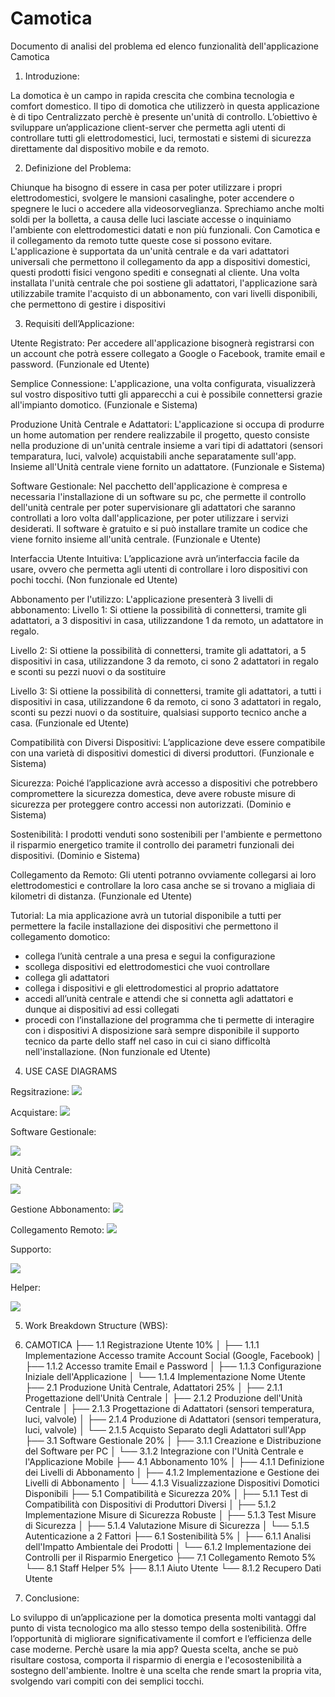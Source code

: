 # Camotica
Documento di analisi del problema ed elenco funzionalità dell'applicazione Camotica

1. Introduzione:

La domotica è un campo in rapida crescita che combina tecnologia e comfort domestico. Il tipo di domotica che utilizzerò in questa applicazione è di tipo Centralizzato perchè è presente un'unità di controllo.
L’obiettivo è sviluppare un’applicazione client-server che permetta agli utenti di controllare tutti gli elettrodomestici, luci, termostati e sistemi di sicurezza direttamente dal dispositivo mobile e da remoto. 

2. Definizione del Problema:

Chiunque ha bisogno di essere in casa per poter utilizzare i propri elettrodomestici, svolgere le mansioni casalinghe, poter accendere o spegnere le luci o accedere alla videosorveglianza.
Sprechiamo anche molti soldi per la bolletta, a causa delle luci lasciate accesse o inquiniamo l'ambiente con elettrodomestici datati e non più funzionali. Con Camotica e il collegamento da remoto tutte queste cose si possono evitare. 
L'applicazione è supportata da un'unità centrale e da vari adattatori universali che permettono il collegamento da app a dispositivi domestici, questi prodotti fisici vengono spediti e consegnati al cliente.
Una volta installata l'unità centrale che poi sostiene gli adattatori, l'applicazione sarà utilizzabile tramite l'acquisto di un abbonamento, con vari livelli disponibili, che permettono di gestire i dispositivi

3. Requisiti dell’Applicazione:

Utente Registrato: Per accedere all'applicazione bisognerà registrarsi con un account che potrà essere collegato a Google o Facebook, tramite email e password. (Funzionale ed Utente)

Semplice Connessione: L'applicazione, una volta configurata, visualizzerà sul vostro dispositivo tutti gli apparecchi a cui è possibile connettersi grazie all'impianto domotico. (Funzionale e Sistema)

Produzione Unità Centrale e Adattatori: L'applicazione si occupa di produrre un home automation per rendere realizzabile il progetto, questo consiste nella produzione di un'unità centrale insieme a vari tipi di adattatori (sensori temparatura, luci, valvole) acquistabili anche separatamente sull'app. Insieme all'Unità centrale viene fornito un adattatore. (Funzionale e Sistema) 

Software Gestionale: Nel pacchetto dell'applicazione è  compresa e necessaria l'installazione di un software su pc, che permette il controllo dell'unità centrale per poter supervisionare gli adattatori che saranno controllati a loro volta dall'applicazione, per poter utilizzare i servizi desiderati. Il software è gratuito e si può installare tramite un codice che viene fornito insieme all'unità centrale. (Funzionale e Utente) 

Interfaccia Utente Intuitiva: L’applicazione avrà un’interfaccia facile da usare, ovvero che permetta agli utenti di controllare i loro dispositivi con pochi tocchi. (Non funzionale ed Utente)

Abbonamento per l'utilizzo: L'applicazione presenterà 3 livelli di abbonamento:
Livello 1: Si ottiene la possibilità di connettersi, tramite gli adattatori,  a 3 dispositivi in casa, utilizzandone 1 da remoto, un adattatore in regalo. 

Livello 2: Si ottiene la possibilità di connettersi, tramite gli adattatori,  a 5 dispositivi in casa, utilizzandone 3 da remoto, ci sono 2 adattatori in regalo e sconti su pezzi nuovi o da sostituire  

Livello 3: Si ottiene la possibilità di connettersi, tramite gli adattatori,  a tutti i dispositivi in casa, utilizzandone 6 da remoto, ci sono 3 adattatori in regalo, sconti su pezzi nuovi o da sostituire, qualsiasi supporto tecnico anche a casa. (Funzionale ed Utente)

Compatibilità con Diversi Dispositivi: L’applicazione deve essere compatibile con una varietà di dispositivi domestici di diversi produttori. (Funzionale e Sistema)

Sicurezza: Poiché l’applicazione avrà accesso a dispositivi che potrebbero compromettere la sicurezza domestica, deve avere robuste misure di sicurezza per proteggere contro accessi non autorizzati. (Dominio e Sistema)

Sostenibilità: I prodotti venduti sono sostenibili per l'ambiente e permettono il risparmio energetico tramite il controllo dei parametri funzionali dei dispositivi. (Dominio e Sistema)

Collegamento da Remoto: Gli utenti potranno ovviamente collegarsi ai loro elettrodomestici e controllare la loro casa anche se si trovano a migliaia di kilometri di distanza. (Funzionale ed Utente)

Tutorial: La mia applicazione avrà un tutorial disponibile a tutti per permettere la facile installazione dei dispositivi che permettono il collegamento domotico: 
- collega l’unità centrale a una presa e segui la configurazione
- scollega dispositivi ed elettrodomestici che vuoi controllare
- collega gli adattatori
- collega i dispositivi e gli elettrodomestici al proprio adattatore
- accedi all’unità centrale e attendi che si connetta agli adattatori e dunque ai dispositivi ad essi collegati
- procedi con l’installazione del programma che ti permette di interagire con i dispositivi
A disposizione sarà sempre disponibile il supporto tecnico da parte dello staff nel caso in cui ci siano difficoltà nell'installazione. (Non funzionale ed Utente)

4. USE CASE DIAGRAMS

Regsitrazione:
<img src="http://yuml.me/diagram/scruffy/usecase/[Utente]-(Registrazione), (Registrazione)>(Inserire Mail di Recupero), (Registrazione)>(Inserire Password e Nome Utente), [Utente]-(Login), (Login)>(Inserire Password e Nome Utente), (Registrazione)>(Inserire Telefono), (Inserire Telefono)>(Verifica con SMS), (Registrazione)>(Inserire Cognome), (Registrazione)>(Inserire Nome), (Registrazione)>(Inserire Mail), (Registrazione)>(Inserire Nome Utente), (Registrazione)<(Inserire Password Efficace), (Registrazione)<(Autenticazione Sicura a 2 Fattori), (Login)<(Nome Utente Errato), (Login)<(Password Errata), (Login)<(Recupero Nome Utente), (Login)<(Recupero Password)">

Acquistare:
 <img src="http://yuml.me/diagram/scruffy/usecase/[Utente]-(Acquista Unità Centrale ed Adattatori), (Acquista Unità Centrale ed Adattatori)>(Autenticazione), [Utente]-(Acquista Abbonamento), (Acquista Abbonamento)>(Scegliere Livello Abbonamento), (Acquista Unità Centrale ed Adattatori)>(Pagamento), (Acquista Abbonamento)>(Pagamento), (Pagamento)>(Inserire Dati Pagamento), [Staff]-(Riceve Ordine), (Riceve Ordine)>(Pagamento), [Staff]-(Rifiuta Ordine), [Staff]-(Spedisce Ordine), (Spedisce Ordine)>(Imballaggio Unità Principale ed Adattatori), [Sistema Bancario]-(Accetta Pagamento), [Sistema Bancario]-(Rifiuta Pagamento), (Rifiuta Pagamento)>(Comunica Errore)">

Software Gestionale:

 <img src="http://yuml.me/diagram/scruffy/usecase/[Utente]-(Inserisce Codice Software Gestionale),[Utente]-(Scaricare Sofware Gestionale),[Software Gestionale]-(Connesso Unità Principale), (Connesso Unità Principale)>(Scaricare Software Gestionale), [Software Gestionale]-(Gestione Unità Principale), (Gestione Unità Principale)>(Scaricare Software Gestionale), [Software Gestionale]-(Supervisione Adattatori),(Supervisione Adattatori)>(Scaricare Software Gestionale)">

Unità Centrale:

<img src="http://yuml.me/diagram/scruffy/usecase/[Corriere]-(Consegna Pacco),[Utente]-(Installazione Unità Centrale), [Utente]-(Installazione Adattatori), (Installazione Adattatori)>(Compatibilità Universale),(Installazione Unità Centrale)<(Lettura Tutorial), (Installazione Adattatori)<(Lettura Tutorial)">

Gestione Abbonamento:
<img src="http://yuml.me/diagram/scruffy/usecase/[Utente]-(Acquisto Abbonamento), (Acquisto Abbonamento)>(Autenticazione), (Acquisto Abbonamento)>(Scelta Livello Abbonamento), (Acquisto Abbonamento)>(Account Servizi Abbonato), (Acquisto Abbonamento)>(Aggiungere Carta), (Aggiungere Carta)>(Transazione)">

Collegamento Remoto: 
<img src="http://yuml.me/diagram/scruffy/usecase/[Utente]-((Acquisto Abbonamento),((Acquisto Abbonamento)>(Autenticazione), (Acquisto Abbonamento)<(Collegamento da Remoto),(Collegamento da Remoto)<(Controllo Parametri Funzionali Dispositivi)">

Supporto:

 <img src="http://yuml.me/diagram/scruffy/usecase/ [Utente]-(Richiede Supporto Online), [Utente]-(Richiede Supporto Fisico), [Staff]-(Fornisce Supporto Fisico), [Staff]-(Fornisce Supporto Online)">

Helper:

<img src="http://yuml.me/diagram/scruffy/usecase/ [Sistema Helper]-(Aiuta Collegare Unità Centrale), [Sistema Helper]-(Aiuta Scollegare Dispositivi), [Sistema Helper]-(Aiuta Collegare Adattatori), [Sistema Helper]-(Aiuta Collegare Dispositivi), [Sistema Helper]-(Aiuta Installare Software), [Sistema Helper]-(Invio Mail Recupero Nome Utente), [Sistema Helper]-(Invio Mail Recupero Password), (Invio Mail Recupero Nome Utente)>(Recupero Nome Utente), (Invio Mail Recupero Password)>(Recupero Password)"> 

5. Work Breakdown Structure (WBS):

1. CAMOTICA
├── 1.1 Registrazione Utente 10%
│   ├── 1.1.1 Implementazione Accesso tramite Account Social (Google, Facebook) 
│   ├── 1.1.2 Accesso tramite Email e Password
│   ├── 1.1.3 Configurazione Iniziale dell'Applicazione
│   └── 1.1.4 Implementazione Nome Utente
├── 2.1 Produzione Unità Centrale, Adattatori 25%
│   ├── 2.1.1 Progettazione dell'Unità Centrale 
│   ├── 2.1.2 Produzione dell'Unità Centrale
│   ├── 2.1.3 Progettazione di Adattatori (sensori temperatura, luci, valvole) 
│   ├── 2.1.4 Produzione di Adattatori (sensori temperatura, luci, valvole) 
│   └── 2.1.5 Acquisto Separato degli Adattatori sull'App
├── 3.1 Software Gestionale 20% 
│   ├── 3.1.1 Creazione e Distribuzione del Software per PC 
│   └── 3.1.2 Integrazione con l'Unità Centrale e l'Applicazione Mobile
├── 4.1 Abbonamento 10%
│   ├── 4.1.1 Definizione dei Livelli di Abbonamento 
│   ├── 4.1.2 Implementazione e Gestione dei Livelli di Abbonamento
│   └── 4.1.3 Visualizzazione Dispositivi Domotici Disponibili
├── 5.1 Compatibilità e Sicurezza 20%
│   ├── 5.1.1 Test di Compatibilità con Dispositivi di Produttori Diversi
│   ├── 5.1.2 Implementazione Misure di Sicurezza Robuste 
│   ├── 5.1.3 Test Misure di Sicurezza
│   ├── 5.1.4 Valutazione Misure di Sicurezza
│   └── 5.1.5 Autenticazione a 2 Fattori
├── 6.1 Sostenibilità 5%
│   ├── 6.1.1 Analisi dell'Impatto Ambientale dei Prodotti
│   └── 6.1.2 Implementazione dei Controlli per il Risparmio Energetico
├── 7.1 Collegamento Remoto 5%
└── 8.1 Staff Helper 5%
    ├── 8.1.1 Aiuto Utente 
    └── 8.1.2 Recupero Dati Utente


6. Conclusione:

Lo sviluppo di un’applicazione per la domotica presenta molti vantaggi dal punto di vista tecnologico ma allo stesso tempo della sostenibilità.
Offre l’opportunità di migliorare significativamente il comfort e l’efficienza delle case moderne. 
Perchè usare la mia app? Questa scelta, anche se può risultare costosa, comporta il risparmio di energia e l'ecosostenibilità a sostegno dell'ambiente. Inoltre è una scelta che rende smart la propria vita, svolgendo vari compiti con dei semplici tocchi.

